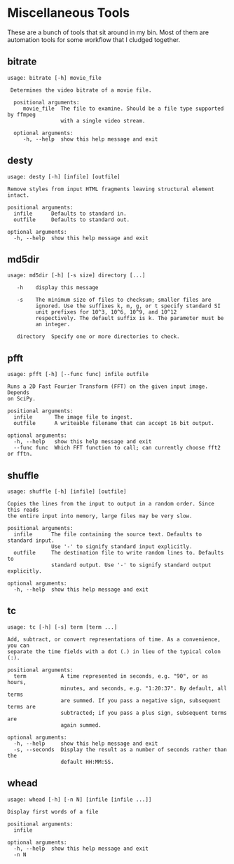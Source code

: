 # Miscellaneous Tools

These are a bunch of tools that sit around in my bin. Most of them are
automation tools for some workflow that I cludged together.

## bitrate

    usage: bitrate [-h] movie_file

     Determines the video bitrate of a movie file.

      positional arguments:
         movie_file  The file to examine. Should be a file type supported by ffmpeg
      	             with a single video stream.

      optional arguments:
         -h, --help  show this help message and exit

## desty

    usage: desty [-h] [infile] [outfile]

    Remove styles from input HTML fragments leaving structural element intact.

    positional arguments:
      infile      Defaults to standard in.
      outfile     Defaults to standard out.

    optional arguments:
      -h, --help  show this help message and exit

## md5dir

    usage: md5dir [-h] [-s size] directory [...]
    
       -h    display this message
    
       -s    The minimum size of files to checksum; smaller files are
             ignored. Use the suffixes k, m, g, or t specify standard SI
             unit prefixes for 10^3, 10^6, 10^9, and 10^12
             respectively. The default suffix is k. The parameter must be
             an integer.
    
       directory  Specify one or more directories to check.

## pfft

    usage: pfft [-h] [--func func] infile outfile
    
    Runs a 2D Fast Fourier Transform (FFT) on the given input image. Depends
    on SciPy.
    
    positional arguments:
      infile       The image file to ingest.
      outfile      A writeable filename that can accept 16 bit output.
    
    optional arguments:
      -h, --help   show this help message and exit
      --func func  Which FFT function to call; can currently choose fft2 or fftn.

## shuffle

    usage: shuffle [-h] [infile] [outfile]
    
    Copies the lines from the input to output in a random order. Since this reads
    the entire input into memory, large files may be very slow.
    
    positional arguments:
      infile      The file containing the source text. Defaults to standard input.
                  Use '-' to signify standard input explicitly.
      outfile     The destination file to write random lines to. Defaults to
                  standard output. Use '-' to signify standard output explicitly.
    
    optional arguments:
      -h, --help  show this help message and exit

## tc

    usage: tc [-h] [-s] term [term ...]
    
    Add, subtract, or convert representations of time. As a convenience, you can
    separate the time fields with a dot (.) in lieu of the typical colon (:).
    
    positional arguments:
      term           A time represented in seconds, e.g. "90", or as hours,
                     minutes, and seconds, e.g. "1:20:37". By default, all terms
                     are summed. If you pass a negative sign, subsequent terms are
                     subtracted; if you pass a plus sign, subsequent terms are
                     again summed.
    
    optional arguments:
      -h, --help     show this help message and exit
      -s, --seconds  Display the result as a number of seconds rather than the
                     default HH:MM:SS.
    
## whead

    usage: whead [-h] [-n N] [infile [infile ...]]
    
    Display first words of a file
    
    positional arguments:
      infile
    
    optional arguments:
      -h, --help  show this help message and exit
      -n N
    
